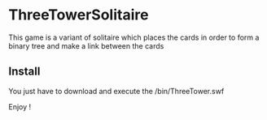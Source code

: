 ThreeTowerSolitaire
===================
This game is a variant of solitaire which places the cards in order to form a binary tree
and make a link between the cards

Install
-------------------

You just have to download and execute the /bin/ThreeTower.swf

Enjoy !
